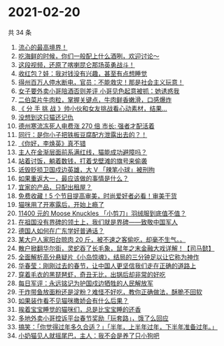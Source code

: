# 2021-02-20

共 34 条

<!-- BEGIN -->
<!-- 最后更新时间 Sat Feb 20 2021 23:08:23 GMT+0800 (CST) -->

1. [流心的最高境界！](https://www.zhihu.com/zvideo/1346449751458668544)
2. [吃海鲜的时候，你们一般配上什么酒咧，欢迎讨论～](https://www.zhihu.com/zvideo/1346535718815186945)
3. [这段视频，还原了喀喇昆仑那场英勇战斗！](https://www.zhihu.com/zvideo/1346189569176526848)
4. [收红包？娃：我对钱没有兴趣，甚至有点想睡觉](https://www.zhihu.com/zvideo/1345797539271032833)
5. [得州百万人停水断电，官员：不能救灾！那是社会主义玩意！](https://www.zhihu.com/zvideo/1346481956964663296)
6. [女子要外卖小哥陪酒否则差评
   小哥见色起意被抓：她诱惑我](https://www.zhihu.com/zvideo/1345686547190935552)
7. [二伯菜片牛肉粒，掌握关键点，牛肉鲜香嫩滑，口感爆炸](https://www.zhihu.com/zvideo/1346483158007947264)
8. [《 分 手 挑 战
   》帅小伙和女友挑战看心动素材，结果...](https://www.zhihu.com/zvideo/1346123857569443840)
9. [没想到这只猫还记仇](https://www.zhihu.com/zvideo/1346056508497399808)
10. [德州寒流冻死人电费涨 270 倍 市长:
    强者才配活着](https://www.zhihu.com/zvideo/1346460148207067137)
11. [同行：是你小子把铁板豆腐配方泄露出去的？！](https://www.zhihu.com/zvideo/1346402246956158976)
12. [《你好，李焕英》真不错](https://www.zhihu.com/zvideo/1346412759983190016)
13. [主人在金渐层面前系满红线，猫能成功避障吗？](https://www.zhihu.com/zvideo/1346125799842668544)
14. [站着讨饭，躺着数钱，打着戈壁滩的旗号来偷袭](https://www.zhihu.com/zvideo/1346432183037513728)
15. [诋毁贬损卫国戍边英雄，大 V 「辣笔小球」被刑拘](https://www.zhihu.com/zvideo/1346469543385214976)
16. [如果重返大一，最应该做的事情是什么？](https://www.zhihu.com/zvideo/1345773836965457920)
17. [宜家的产品，只配出租屋？](https://www.zhihu.com/zvideo/1346160116803170304)
18. [免费收藏！5
    个节目提高审美，时尚爱好者必看！审美干货](https://www.zhihu.com/zvideo/1346049701041356800)
19. [猫咪用了开塞露后，开始上瘾了](https://www.zhihu.com/zvideo/1345798250666967040)
20. [11400 元的 Moose Knuckles
    「小剪刀」羽绒服到底值不值？](https://www.zhihu.com/zvideo/1346147139760971776)
21. [在祖国没有界碑的领土上，我们就是界碑——致敬中国军人](https://www.zhihu.com/zvideo/1346144244743258112)
22. [德国人如何在广东学好普通话？](https://www.zhihu.com/zvideo/1346088909722619904)
23. [某大户人家阳台晾肉 20
    斤，被不速之客偷吃，却毫不生气。。](https://www.zhihu.com/zvideo/1346098194716184577)
24. [散户掀翻华尔街，灵蛇吞了长毛象，鼠年之末金融大戏详解！【司马懿】](https://www.zhihu.com/zvideo/1346371174771978240)
25. [全面解析高分悬疑片《小岛惊魂》，结局的三分钟足以让它称为神作](https://www.zhihu.com/zvideo/1346114895981682689)
26. [华春莹：刚刚过去的春节，让中国人更坚信我们走在正确的道路上](https://www.zhihu.com/zvideo/1346160481938337792)
27. [穿着毛衣的黑琵琶虾，奇丑无比，出锅后却非常的好吃](https://www.zhihu.com/zvideo/1345104241900486656)
28. [每日军评：永远铭记为护国戍边牺牲的人民解放军](https://www.zhihu.com/zvideo/1346134782968029184)
29. [干炸带鱼放面粉还是淀粉？难怪不好吃，教你正确做法，酥脆不回软](https://www.zhihu.com/zvideo/1346032439748251649)
30. [如果装作看不见猫咪撒娇会有什么后果？](https://www.zhihu.com/zvideo/1346074487473770497)
31. [挨着宝宝睡觉的猫咪们，总是比宝宝睡的还香](https://www.zhihu.com/zvideo/1346143644928475136)
32. [多地外卖小哥控诉平台春节奖励「玩套路」，饿了么回应](https://www.zhihu.com/zvideo/1346065818988380160)
33. [搞笑：「你觉得过年多久合适？」「半年，上半年过年，下半年准备过年。」](https://www.zhihu.com/zvideo/1346039483322540032)
34. [小奶猫见人就摇尾巴，主人：我不会是养了只小狗吧](https://www.zhihu.com/zvideo/1344773411814424577)

<!-- END -->
